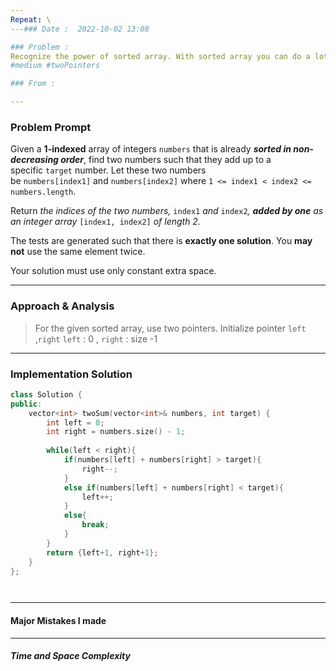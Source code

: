 ```yaml
---
Repeat: \
---### Date :  2022-10-02 13:08

### Problem : 
Recognize the power of sorted array. With sorted array you can do a lot of things that you can't do in non sorted array
#medium #twoPointers

### From :

---
```

### Problem Prompt
Given a **1-indexed** array of integers `numbers` that is already **_sorted in non-decreasing order_**, find two numbers such that they add up to a specific `target` number. Let these two numbers be `numbers[index1]` and `numbers[index2]` where `1 <= index1 < index2 <= numbers.length`.

Return _the indices of the two numbers,_ `index1` _and_ `index2`_, **added by one** as an integer array_ `[index1, index2]` _of length 2._

The tests are generated such that there is **exactly one solution**. You **may not** use the same element twice.

Your solution must use only constant extra space.


---
### Approach & Analysis
> For the given sorted array, use two pointers.
> Initialize pointer `left` ,`right`
> 	`left` : 0 , `right` : size -1

---
### Implementation Solution
```cpp
class Solution {
public:
    vector<int> twoSum(vector<int>& numbers, int target) {
        int left = 0;
        int right = numbers.size() - 1;
        
        while(left < right){
            if(numbers[left] + numbers[right] > target){
                right--;
            }
            else if(numbers[left] + numbers[right] < target){
                left++;
            }
            else{
                break;
            }
        }
        return {left+1, right+1};
    }
};




```
---
#### Major Mistakes I made



---
##### Time and Space Complexity


